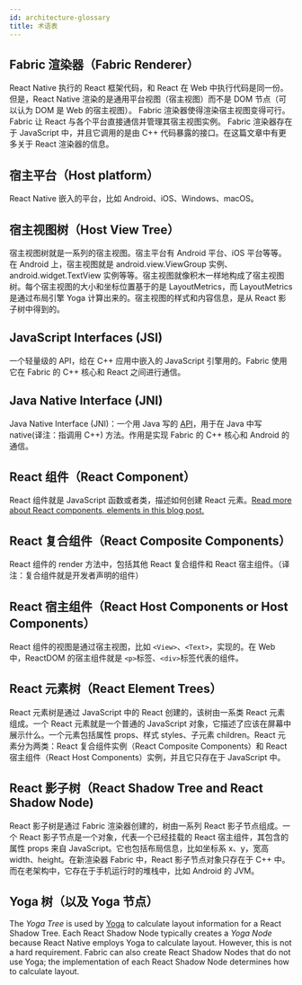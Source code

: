 ```yaml
---
id: architecture-glossary
title: 术语表
---
```


## Fabric 渲染器（Fabric Renderer）

React Native 执行的 React 框架代码，和 React 在 Web 中执行代码是同一份。但是，React Native 渲染的是通用平台视图（宿主视图）而不是 DOM 节点（可以认为 DOM 是 Web 的宿主视图）。 Fabric 渲染器使得渲染宿主视图变得可行。Fabric 让 React 与各个平台直接通信并管理其宿主视图实例。 Fabric 渲染器存在于 JavaScript 中，并且它调用的是由 C++ 代码暴露的接口。在这篇文章中有更多关于 React 渲染器的信息。

## 宿主平台（Host platform）

React Native 嵌入的平台，比如 Android、iOS、Windows、macOS。

## 宿主视图树（Host View Tree）

宿主视图树就是一系列的宿主视图。宿主平台有 Android 平台、iOS 平台等等。在 Android 上，宿主视图就是 android.view.ViewGroup 实例、 android.widget.TextView 实例等等。宿主视图就像积木一样地构成了宿主视图树。每个宿主视图的大小和坐标位置基于的是 LayoutMetrics，而 LayoutMetrics 是通过布局引擎 Yoga 计算出来的。宿主视图的样式和内容信息，是从 React 影子树中得到的。

## JavaScript Interfaces (JSI)

一个轻量级的 API，给在 C++ 应用中嵌入的 JavaScript 引擎用的。Fabric 使用它在 Fabric 的 C++ 核心和 React 之间进行通信。

## Java Native Interface (JNI)

Java Native Interface (JNI)：一个用 Java 写的 [API](https://docs.oracle.com/javase/8/docs/technotes/guides/jni/)，用于在 Java 中写 native(译注：指调用 C++) 方法。作用是实现 Fabric 的 C++ 核心和 Android 的通信。

## React 组件（React Component）

React 组件就是 JavaScript 函数或者类，描述如何创建 React 元素。[Read more about React components, elements in this blog post.](https://reactjs.org/blog/2015/12/18/react-components-elements-and-instances.html)

## React 复合组件（React Composite Components）

React 组件的 render 方法中，包括其他 React 复合组件和 React 宿主组件。（译注：复合组件就是开发者声明的组件）

## React 宿主组件（React Host Components or Host Components）

React 组件的视图是通过宿主视图，比如 `<View>`、`<Text>`，实现的。在 Web 中，ReactDOM 的宿主组件就是 `<p>`标签、`<div>`标签代表的组件。

## React 元素树（React Element Trees）

React 元素树是通过 JavaScript 中的 React 创建的，该树由一系类 React 元素组成。一个 React 元素就是一个普通的 JavaScript 对象，它描述了应该在屏幕中展示什么。一个元素包括属性 props、样式 styles、子元素 children。React 元素分为两类：React 复合组件实例（React Composite Components）和 React 宿主组件（React Host Components）实例，并且它只存在于 JavaScript 中。

## React 影子树（React Shadow Tree and React Shadow Node)

React 影子树是通过 Fabric 渲染器创建的，树由一系列 React 影子节点组成。一个 React 影子节点是一个对象，代表一个已经挂载的 React 宿主组件，其包含的属性 props 来自 JavaScript。它也包括布局信息，比如坐标系 x、y，宽高 width、height。在新渲染器 Fabric 中，React 影子节点对象只存在于 C++ 中。而在老架构中，它存在于手机运行时的堆栈中，比如 Android 的 JVM。

## Yoga 树（以及 Yoga 节点）

The _Yoga Tree_ is used by [Yoga](https://yogalayout.com/) to calculate layout information for a React Shadow Tree. Each React Shadow Node typically creates a _Yoga Node_ because React Native employs Yoga to calculate layout. However, this is not a hard requirement. Fabric can also create React Shadow Nodes that do not use Yoga; the implementation of each React Shadow Node determines how to calculate layout.
